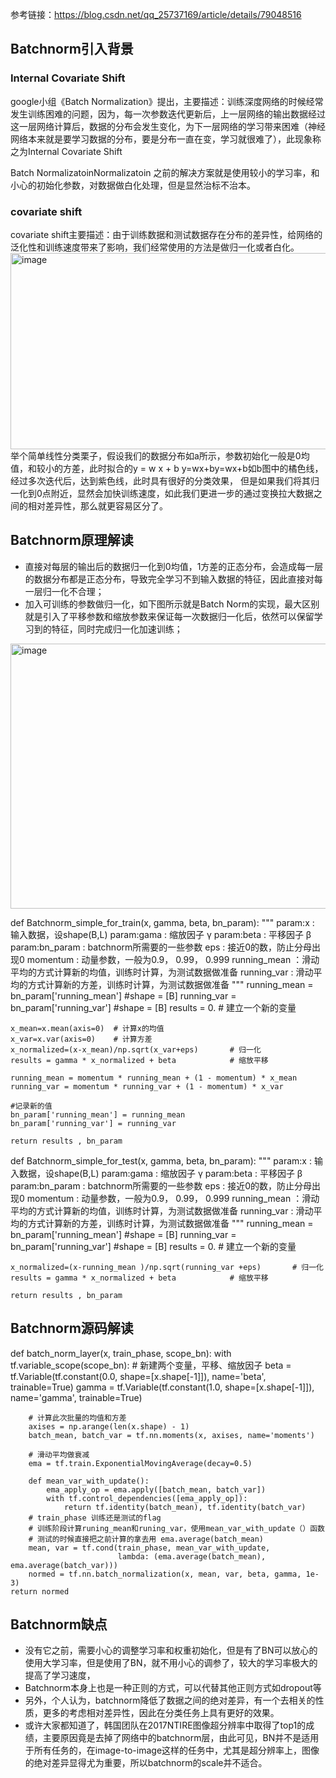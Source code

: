

参考链接：https://blog.csdn.net/qq_25737169/article/details/79048516

## Batchnorm引入背景
### Internal Covariate Shift
google小组《Batch Normalization》提出，主要描述：训练深度网络的时候经常发生训练困难的问题，因为，每一次参数迭代更新后，上一层网络的输出数据经过这一层网络计算后，数据的分布会发生变化，为下一层网络的学习带来困难（神经网络本来就是要学习数据的分布，要是分布一直在变，学习就很难了），此现象称之为Internal Covariate Shift

Batch NormalizatoinNormalizatoin 之前的解决方案就是使用较小的学习率，和小心的初始化参数，对数据做白化处理，但是显然治标不治本。

### covariate shift
covariate shift主要描述：由于训练数据和测试数据存在分布的差异性，给网络的泛化性和训练速度带来了影响，我们经常使用的方法是做归一化或者白化。
<img width="1220" height="314" alt="image" src="https://github.com/user-attachments/assets/1b5234f0-75ba-4ba7-9125-c7f5b0336a31" />
举个简单线性分类栗子，假设我们的数据分布如a所示，参数初始化一般是0均值，和较小的方差，此时拟合的y = w x + b y=wx+by=wx+b如b图中的橘色线，经过多次迭代后，达到紫色线，此时具有很好的分类效果，
但是如果我们将其归一化到0点附近，显然会加快训练速度，如此我们更进一步的通过变换拉大数据之间的相对差异性，那么就更容易区分了。
 

## Batchnorm原理解读
* 直接对每层的输出后的数据归一化到0均值，1方差的正态分布，会造成每一层的数据分布都是正态分布，导致完全学习不到输入数据的特征，因此直接对每一层归一化不合理；
* 加入可训练的参数做归一化，如下图所示就是Batch Norm的实现，最大区别就是引入了平移参数和缩放参数来保证每一次数据归一化后，依然可以保留学习到的特征，同时完成归一化加速训练；
<img width="521" height="424" alt="image" src="https://github.com/user-attachments/assets/01154753-e38f-43db-9782-4d111c4fabaa" />

def Batchnorm_simple_for_train(x, gamma, beta, bn_param):
"""
param:x    : 输入数据，设shape(B,L)
param:gama : 缩放因子  γ
param:beta : 平移因子  β
param:bn_param   : batchnorm所需要的一些参数
	eps      : 接近0的数，防止分母出现0
	momentum : 动量参数，一般为0.9， 0.99， 0.999
	running_mean ：滑动平均的方式计算新的均值，训练时计算，为测试数据做准备
	running_var  : 滑动平均的方式计算新的方差，训练时计算，为测试数据做准备
"""
	running_mean = bn_param['running_mean']  #shape = [B]
    running_var = bn_param['running_var']    #shape = [B]
	results = 0. # 建立一个新的变量
    
	x_mean=x.mean(axis=0)  # 计算x的均值
    x_var=x.var(axis=0)    # 计算方差
    x_normalized=(x-x_mean)/np.sqrt(x_var+eps)       # 归一化
    results = gamma * x_normalized + beta            # 缩放平移

    running_mean = momentum * running_mean + (1 - momentum) * x_mean
    running_var = momentum * running_var + (1 - momentum) * x_var
    
    #记录新的值
    bn_param['running_mean'] = running_mean
    bn_param['running_var'] = running_var 
    
	return results , bn_param


def Batchnorm_simple_for_test(x, gamma, beta, bn_param):
"""
param:x    : 输入数据，设shape(B,L)
param:gama : 缩放因子  γ
param:beta : 平移因子  β
param:bn_param   : batchnorm所需要的一些参数
	eps      : 接近0的数，防止分母出现0
	momentum : 动量参数，一般为0.9， 0.99， 0.999
	running_mean ：滑动平均的方式计算新的均值，训练时计算，为测试数据做准备
	running_var  : 滑动平均的方式计算新的方差，训练时计算，为测试数据做准备
"""
	running_mean = bn_param['running_mean']  #shape = [B]
    running_var = bn_param['running_var']    #shape = [B]
	results = 0. # 建立一个新的变量
   
    x_normalized=(x-running_mean )/np.sqrt(running_var +eps)       # 归一化
    results = gamma * x_normalized + beta            # 缩放平移
    
	return results , bn_param


 ## Batchnorm源码解读
 def batch_norm_layer(x, train_phase, scope_bn):
    with tf.variable_scope(scope_bn):
		# 新建两个变量，平移、缩放因子
        beta = tf.Variable(tf.constant(0.0, shape=[x.shape[-1]]), name='beta', trainable=True)
        gamma = tf.Variable(tf.constant(1.0, shape=[x.shape[-1]]), name='gamma', trainable=True)
        
        # 计算此次批量的均值和方差
        axises = np.arange(len(x.shape) - 1)
        batch_mean, batch_var = tf.nn.moments(x, axises, name='moments')

		# 滑动平均做衰减
        ema = tf.train.ExponentialMovingAverage(decay=0.5)

        def mean_var_with_update():
            ema_apply_op = ema.apply([batch_mean, batch_var])
            with tf.control_dependencies([ema_apply_op]):
                return tf.identity(batch_mean), tf.identity(batch_var)
        # train_phase 训练还是测试的flag
		# 训练阶段计算runing_mean和runing_var，使用mean_var_with_update（）函数
		# 测试的时候直接把之前计算的拿去用 ema.average(batch_mean)
        mean, var = tf.cond(train_phase, mean_var_with_update,
                            lambda: (ema.average(batch_mean), ema.average(batch_var)))
        normed = tf.nn.batch_normalization(x, mean, var, beta, gamma, 1e-3)
    return normed

  ## Batchnorm缺点
  * 没有它之前，需要小心的调整学习率和权重初始化，但是有了BN可以放心的使用大学习率，但是使用了BN，就不用小心的调参了，较大的学习率极大的提高了学习速度，
  * Batchnorm本身上也是一种正则的方式，可以代替其他正则方式如dropout等
  * 另外，个人认为，batchnorm降低了数据之间的绝对差异，有一个去相关的性质，更多的考虑相对差异性，因此在分类任务上具有更好的效果。
  * 或许大家都知道了，韩国团队在2017NTIRE图像超分辨率中取得了top1的成绩，主要原因竟是去掉了网络中的batchnorm层，由此可见，BN并不是适用于所有任务的，在image-to-image这样的任务中，尤其是超分辨率上，图像的绝对差异显得尤为重要，所以batchnorm的scale并不适合。
